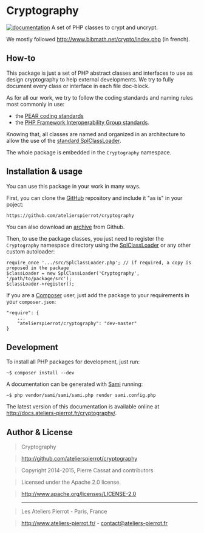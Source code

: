 Cryptography
============

[![documentation](http://img.ateliers-pierrot-static.fr/readthe-doc.png)](http://docs.ateliers-pierrot.fr/cryptography/)
A set of PHP classes to crypt and uncrypt.


We mostly followed <http://www.bibmath.net/crypto/index.php> (in french).

## How-to

This package is just a set of PHP abstract classes and interfaces to use as design cryptography
to help external developments. We try to fully document every class or interface in each file doc-block.

As for all our work, we try to follow the coding standards and naming rules most commonly in use:

-   the [PEAR coding standards](http://pear.php.net/manual/en/standards.php)
-   the [PHP Framework Interoperability Group standards](https://github.com/php-fig/fig-standards).

Knowing that, all classes are named and organized in an architecture to allow the use of the
[standard SplClassLoader](https://gist.github.com/jwage/221634).

The whole package is embedded in the `Cryptography` namespace.


## Installation & usage

You can use this package in your work in many ways.

First, you can clone the [GitHub](https://github.com/atelierspierrot/cryptography) repository
and include it "as is" in your poject:

    https://github.com/atelierspierrot/cryptography

You can also download an [archive](https://github.com/atelierspierrot/cryptography/downloads)
from Github.

Then, to use the package classes, you just need to register the `Cryptography` namespace directory
using the [SplClassLoader](https://gist.github.com/jwage/221634) or any other custom autoloader:

    require_once '.../src/SplClassLoader.php'; // if required, a copy is proposed in the package
    $classLoader = new SplClassLoader('Cryptography', '/path/to/package/src');
    $classLoader->register();

If you are a [Composer](http://getcomposer.org/) user, just add the package to your requirements
in your `composer.json`:

    "require": {
        ...
        "atelierspierrot/cryptography": "dev-master"
    }


## Development

To install all PHP packages for development, just run:

    ~$ composer install --dev

A documentation can be generated with [Sami](https://github.com/fabpot/Sami) running:

    ~$ php vendor/sami/sami/sami.php render sami.config.php

The latest version of this documentation is available online at <http://docs.ateliers-pierrot.fr/cryptography/>.


## Author & License

>    Cryptography

>    http://github.com/atelierspierrot/cryptography

>    Copyright 2014-2015, Pierre Cassat and contributors

>    Licensed under the Apache 2.0 license.

>    http://www.apache.org/licenses/LICENSE-2.0

>    ----

>    Les Ateliers Pierrot - Paris, France

>    <http://www.ateliers-pierrot.fr/> - <contact@ateliers-pierrot.fr>
